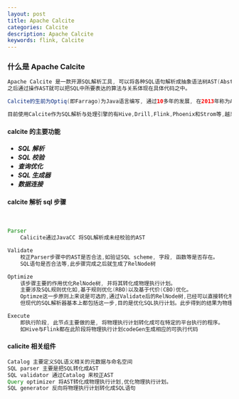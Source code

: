```yaml
---
layout: post
title: Apache Calcite
categories: Calcite
description: Apache Calcite
keywords: flink, Calcite
---
```


 <meta name="referrer" content="no-referrer"/>

### 什么是 Apache Calcite

```java
Apache Calcite 是一款开源SQL解析工具, 可以将各种SQL语句解析成抽象语法树AST(Abstract Syntax Tree)
之后通过操作AST就可以把SQL中所要表达的算法与关系体现在具体代码之中。

Calcite的生前为Optiq(即Farrago)为Java语言编写, 通过10多年的发展, 在2013年称为Apache下的顶级项目。

目前使用Calcite作为SQL解析与处理引擎的有Hive,Drill,Flink,Phoenix和Strom等,越来越多的数据处理引擎会采用
```

#### calcite 的主要功能

- _**SQL 解析**_
- _**SQL 校验**_
- _**查询优化**_
- _**SQL 生成器**_
- _**数据连接**_

#### calcite 解析 sql 步骤

​

```java
Parser
	Calicite通过JavaCC 将SQL解析成未经校验的AST

Validate
	校正Parser步骤中的AST是否合法,如验证SQL scheme, 字段, 函数等是否存在。
    SQL语句是否合法等,此步骤完成之后就生成了RelNode树

Optimize
	该步骤主要的作用优化RelNode树, 并将其转化成物理执行计划。
    主要涉及SQL规则优化如,基于规则优化(RBO)以及基于代价(CBO)优化。
    Optimze这一步原则上来说是可选的,通过Validate后的RelNode树,已经可以直接转化物理执行计划
    但现代的SQL解析器基本上都包括这一步,目的是优化SQL执行计划。此步得到的结果为物理执行计划。

Execute
	即执行阶段, 此节点主要做的是, 将物理执行计划转化成可在特定的平台执行的程序。
    如Hive与Flink都在此阶段将物理执行计划codeGen生成相应的可执行代码
```

#### calicite 相关组件

```java
Catalog 主要定义SQL语义相关的元数据与命名空间
SQL parser 主要是把SQL转化成AST
SQL validator 通过Catalog 来校正AST
Query optimizer 将AST转化成物理执行计划,优化物理执行计划。
SQL generator 反向将物理执行计划转化成SQL语句
```
